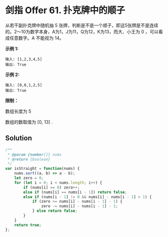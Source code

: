 # 剑指 Offer 61. 扑克牌中的顺子

从若干副扑克牌中随机抽 5 张牌，判断是不是一个顺子，即这5张牌是不是连续的。2～10为数字本身，A为1，J为11，Q为12，K为13，而大、小王为 0 ，可以看成任意数字。A 不能视为 14。

**示例 1:**

```
输入: [1,2,3,4,5]
输出: True
```

**示例 2:**

```
输入: [0,0,1,2,5]
输出: True
```

**限制：**

数组长度为 5 

数组的数取值为 [0, 13] .

## Solution

```js
/**
 * @param {number[]} nums
 * @return {boolean}
 */
var isStraight = function(nums) {
    nums.sort((a, b) => a - b);
    let zero = 0;
    for (let i = 0; i < nums.length; i++) {
        if (nums[i] == 0) zero++;
        else if (nums[i] == nums[i - 1]) return false;
        else if (nums[i - 1] != 0 && nums[i] - nums[i - 1] > 1) {
            if (zero >= nums[i] - nums[i - 1] - 1) {
                zero -= nums[i] - nums[i - 1] - 1;
            } else return false;
        }
    }
    return true;
};
```

